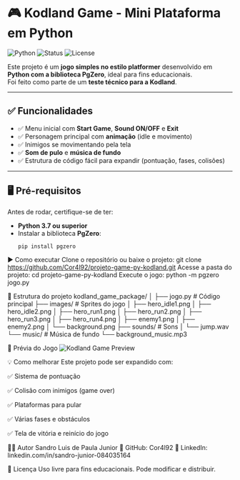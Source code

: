 # 🎮 Kodland Game - Mini Plataforma em Python

![Python](https://img.shields.io/badge/Python-3.x-blue)
![Status](https://img.shields.io/badge/Status-Concluído-brightgreen)
![License](https://img.shields.io/badge/Licença-Livre-lightgrey)

Este projeto é um **jogo simples no estilo platformer** desenvolvido em **Python com a biblioteca PgZero**, ideal para fins educacionais.  
Foi feito como parte de um **teste técnico para a Kodland**.

---

## ✅ Funcionalidades

- ✅ Menu inicial com **Start Game**, **Sound ON/OFF** e **Exit**
- ✅ Personagem principal com **animação** (idle e movimento)
- ✅ Inimigos se movimentando pela tela
- ✅ **Som de pulo** e **música de fundo**
- ✅ Estrutura de código fácil para expandir (pontuação, fases, colisões)

---

## 🖥️ Pré-requisitos

Antes de rodar, certifique-se de ter:

- **Python 3.7 ou superior**  
- Instalar a biblioteca **PgZero**:
  ```bash
  pip install pgzero

▶️ Como executar
Clone o repositório ou baixe o projeto:
git clone https://github.com/Cor4l92/projeto-game-py-kodland.git
Acesse a pasta do projeto:
cd projeto-game-py-kodland
Execute o jogo:
python -m pgzero jogo.py

📂 Estrutura do projeto
kodland_game_package/
│
├── jogo.py                # Código principal
├── images/                # Sprites do jogo
│   ├── hero_idle1.png
│   ├── hero_idle2.png
│   ├── hero_run1.png
│   ├── hero_run2.png
│   ├── hero_run3.png
│   ├── hero_run4.png
│   ├── enemy1.png
│   ├── enemy2.png
│   └── background.png
├── sounds/                # Sons
│   └── jump.wav
└── music/                 # Música de fundo
    └── background_music.mp3

🎥 Prévia do Jogo ![Kodland Game Preview](kodland_game_preview.gif)

💡 Como melhorar
Este projeto pode ser expandido com:

✅ Sistema de pontuação

✅ Colisão com inimigos (game over)

✅ Plataformas para pular

✅ Várias fases e obstáculos

✅ Tela de vitória e reinício do jogo

👨‍💻 Autor
Sandro Luis de Paula Junior
📌 GitHub: Cor4l92
📌 LinkedIn: linkedin.com/in/sandro-junior-084035164

🏁 Licença
Uso livre para fins educacionais. Pode modificar e distribuir.
